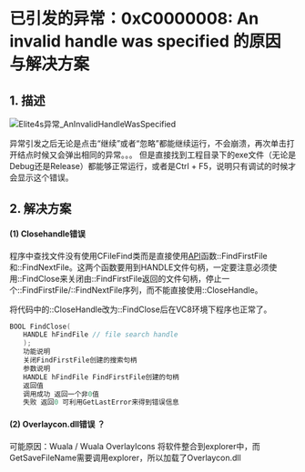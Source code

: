 # 已引发的异常：0xC0000008: An invalid handle was specified 的原因与解决方案

## 1. 描述

![Elite4s异常_AnInvalidHandleWasSpecified](D:\WorkSpace\Error\Cpp\0xC0000008_AnInvalidHandleWasSpecified\Elite4s异常_AnInvalidHandleWasSpecified.png)

异常引发之后无论是点击“继续”或者“忽略”都能继续运行，不会崩溃，再次单击打开结点时候又会弹出相同的异常。。。
但是直接找到工程目录下的exe文件（无论是Debug还是Release）都能够正常运行，或者是Ctrl + F5，说明只有调试的时候才会显示这个错误。 

## 2. 解决方案

#### (1) Closehandle错误

程序中查找文件没有使用CFileFind类而是直接使用[API](https://so.csdn.net/so/search?q=API&spm=1001.2101.3001.7020)函数::FindFirstFile和::FindNextFile。这两个函数要用到HANDLE文件句柄，一定要注意必须使用::FindClose来关闭由::FindFirstFile返回的文件句柄，停止一个::FindFirstFile/::FindNextFile序列，而不能直接使用::CloseHandle。

   将代码中的::CloseHandle改为::FindClose后在VC8环境下程序也正常了。

```c++
BOOL FindClose( 
　　HANDLE hFindFile // file search handle 
　　); 
　　功能说明 
　　关闭FindFirstFile创建的搜索句柄 
　　参数说明 
　　HANDLE hFindFile FindFirstFile创建的句柄 
　　返回值 
　　调用成功 返回一个非0值 
　　失败 返回0 可利用GetLastError来得到错误信息
```



#### (2) Overlaycon.dll错误 ？

可能原因：Wuala / Wuala OverlayIcons 将软件整合到explorer中，而GetSaveFileName需要调用explorer，所以加载了Overlaycon.dll